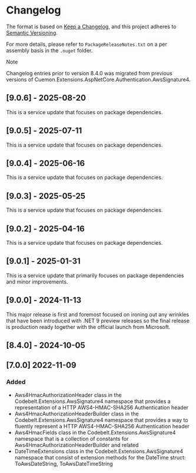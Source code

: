 # Changelog

The format is based on [Keep a Changelog](https://keepachangelog.com/en/1.1.0/), and this project adheres to [Semantic Versioning](https://semver.org/spec/v2.0.0.html).

For more details, please refer to `PackageReleaseNotes.txt` on a per assembly basis in the `.nuget` folder.

> [!NOTE]  
> Changelog entries prior to version 8.4.0 was migrated from previous versions of Cuemon.Extensions.AspNetCore.Authentication.AwsSignature4.

## [9.0.6] - 2025-08-20

This is a service update that focuses on package dependencies.

## [9.0.5] - 2025-07-11

This is a service update that focuses on package dependencies.

## [9.0.4] - 2025-06-16

This is a service update that focuses on package dependencies.

## [9.0.3] - 2025-05-25

This is a service update that focuses on package dependencies.

## [9.0.2] - 2025-04-16

This is a service update that focuses on package dependencies.

## [9.0.1] - 2025-01-31

This is a service update that primarily focuses on package dependencies and minor improvements.

## [9.0.0] - 2024-11-13

This major release is first and foremost focused on ironing out any wrinkles that have been introduced with .NET 9 preview releases so the final release is production ready together with the official launch from Microsoft.

## [8.4.0] - 2024-10-05

## [7.0.0] 2022-11-09

### Added

- Aws4HmacAuthorizationHeader class in the Codebelt.Extensions.AwsSignature4 namespace that provides a representation of a HTTP AWS4-HMAC-SHA256 Authentication header
- Aws4HmacAuthorizationHeaderBuilder class in the Codebelt.Extensions.AwsSignature4 namespace that provides a way to fluently represent a HTTP AWS4-HMAC-SHA256 Authentication header
- Aws4HmacFields class in the Codebelt.Extensions.AwsSignature4 namespace that is a collection of constants for Aws4HmacAuthorizationHeaderBuilder and related
- DateTimeExtensions class in the Codebelt.Extensions.AwsSignature4 namespace that consist of extension methods for the DateTime struct: ToAwsDateString, ToAwsDateTimeString
